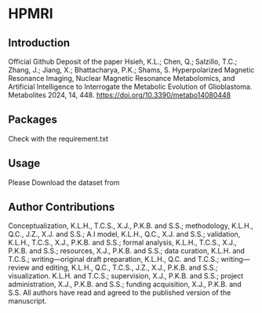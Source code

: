 # HPMRI

## Introduction
Official Github Deposit of the paper 
Hsieh, K.L.; Chen, Q.; Salzillo, T.C.; Zhang, J.; Jiang, X.; Bhattacharya, P.K.; Shams, S. Hyperpolarized Magnetic Resonance Imaging, Nuclear Magnetic Resonance Metabolomics, and Artificial Intelligence to Interrogate the Metabolic Evolution of Glioblastoma. Metabolites 2024, 14, 448. https://doi.org/10.3390/metabo14080448
 
## Packages
Check with the requirement.txt
## Usage
Please Download the dataset from 

## Author Contributions
Conceptualization, K.L.H., T.C.S., X.J., P.K.B. and S.S.; methodology, K.L.H., Q.C., J.Z., X.J. and S.S.; A.I model, K.L.H., Q.C., X.J. and S.S.; validation, K.L.H., T.C.S., X.J., P.K.B. and S.S.; formal analysis, K.L.H., T.C.S., X.J., P.K.B. and S.S.; resources, X.J., P.K.B. and S.S.; data curation, K.L.H. and T.C.S.; writing—original draft preparation, K.L.H., Q.C. and T.C.S.; writing—review and editing, K.L.H., Q.C., T.C.S., J.Z., X.J., P.K.B. and S.S.; visualization. K.L.H. and T.C.S.; supervision, X.J., P.K.B. and S.S.; project administration, X.J., P.K.B. and S.S.; funding acquisition, X.J., P.K.B. and S.S. All authors have read and agreed to the published version of the manuscript.
